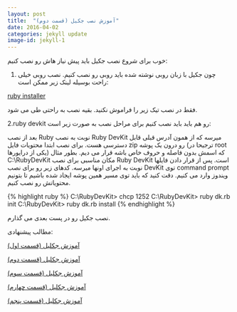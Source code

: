 ```yaml
---
layout: post
title:  "آموزش نصب جکیل (قسمت دوم)"
date: 2016-04-02  
categories: jekyll update
image-id: jekyll-1
---
```

خوب برای شروع نصب جکیل باید پیش نیاز هاش رو نصب کنیم:

1. چون جکیل با زبان روبی نوشته شده باید روبی رو نصب کنیم. نصب روبی خیلی راحت بوسیله لینک زیر ممکن است:

[ruby installer]



فقط در نصب تیک زیر را فراموش نکنید. بقیه نصب به راحتی طی می شود.

2.ruby devkit رو هم باید باید نصب کنیم برای 
مراحل نصب به صورت زیر است:



بعد از نصب Ruby نوبت به نصب Ruby DevKit میرسه که از همون آدرس قبلی قابل دسترسی هست. برای نصب ابتدا محتویات فایل zip رو درون یک پوشه (ترجیحا در root یکی از درایورها) که اسمش بدون فاصله و حروف خاص باشه قرار می دیم. بطور مثال C:\RubyDevKit مکان مناسبی برای نصب Ruby DevKit است. پس از قرار دادن فایلها نوبت به اجرای اونها میرسه. کدهای زیر رو برای نصب DevKit توی command prompt ویندوز وارد می کنیم. دقت کنید که باید توی مسیر همین پوشه ایجاد شده باشیم تا بتونیم محتویاتش رو نصب کنیم.


{% highlight ruby %}
C:\RubyDevKit> chcp 1252
C:\RubyDevKit> ruby dk.rb init
C:\RubyDevKit> ruby dk.rb install
{% endhighlight %}

نصب جکیل رو در پست بعدی می گذارم.


مطالب پیشنهادی:

[آموزش جکلیل (قسمت اول)](http://hot-ice.ir/jekyll/edu/2016/04/03/jekyll.html)

[آموزش جکلیل (قسمت دوم)](http://hot-ice.ir/jekyll/update/2016/04/02/jekyll-part-1.html)

[آموزش جکلیل (قسمت سوم)](http://hot-ice.ir/jekyll/edu/2016/04/01/jekyll-part-2.html)

[آموزش جکلیل (قسمت چهارم)](http://hot-ice.ir/jekyll/update/2016/03/28/jekyll-part-3.html)

[آموزش جکلیل (قسمت پنجم)](http://hot-ice.ir/jekyll/edu/2016/03/01/jekyll-part-4.html)

[ruby installer]: http://rubyinstaller.org/downloads/
[ruby devkit installer]: http://rubyinstaller.org/downloads/
